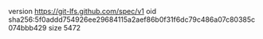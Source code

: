 version https://git-lfs.github.com/spec/v1
oid sha256:5f0addd754926ee29684115a2aef86b0f31f6dc79c486a07c80385c074bbb429
size 5472
